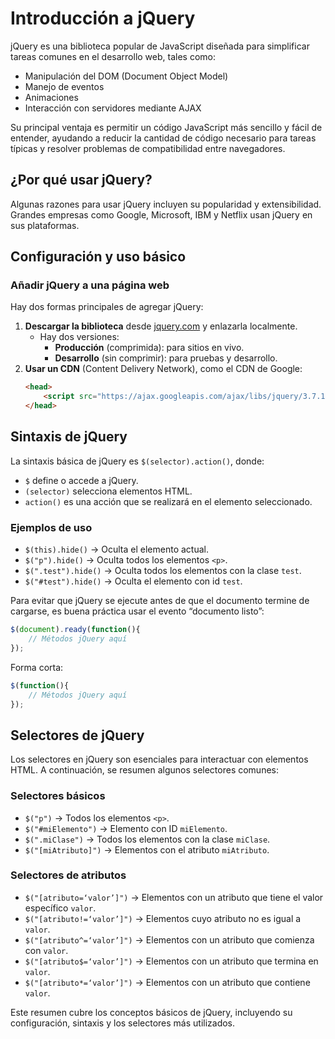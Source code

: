 
# Introducción a jQuery

jQuery es una biblioteca popular de JavaScript diseñada para simplificar tareas comunes en el desarrollo web, tales como:
- Manipulación del DOM (Document Object Model)
- Manejo de eventos
- Animaciones
- Interacción con servidores mediante AJAX

Su principal ventaja es permitir un código JavaScript más sencillo y fácil de entender, ayudando a reducir la cantidad de código necesario para tareas típicas y resolver problemas de compatibilidad entre navegadores.

## ¿Por qué usar jQuery?
Algunas razones para usar jQuery incluyen su popularidad y extensibilidad. Grandes empresas como Google, Microsoft, IBM y Netflix usan jQuery en sus plataformas.

## Configuración y uso básico

### Añadir jQuery a una página web
Hay dos formas principales de agregar jQuery:
1. **Descargar la biblioteca** desde [jquery.com](https://jquery.com) y enlazarla localmente.
   - Hay dos versiones:
     - **Producción** (comprimida): para sitios en vivo.
     - **Desarrollo** (sin comprimir): para pruebas y desarrollo.
2. **Usar un CDN** (Content Delivery Network), como el CDN de Google:
   ```html
   <head>
       <script src="https://ajax.googleapis.com/ajax/libs/jquery/3.7.1/jquery.min.js"></script>
   </head>
   ```

## Sintaxis de jQuery

La sintaxis básica de jQuery es `$(selector).action()`, donde:
- `$` define o accede a jQuery.
- `(selector)` selecciona elementos HTML.
- `action()` es una acción que se realizará en el elemento seleccionado.

### Ejemplos de uso
- `$(this).hide()` → Oculta el elemento actual.
- `$("p").hide()` → Oculta todos los elementos `<p>`.
- `$(".test").hide()` → Oculta todos los elementos con la clase `test`.
- `$("#test").hide()` → Oculta el elemento con id `test`.

Para evitar que jQuery se ejecute antes de que el documento termine de cargarse, es buena práctica usar el evento “documento listo”:
```javascript
$(document).ready(function(){
    // Métodos jQuery aquí
});
```
Forma corta:
```javascript
$(function(){
    // Métodos jQuery aquí
});
```

## Selectores de jQuery

Los selectores en jQuery son esenciales para interactuar con elementos HTML. A continuación, se resumen algunos selectores comunes:

### Selectores básicos
- `$("p")` → Todos los elementos `<p>`.
- `$("#miElemento")` → Elemento con ID `miElemento`.
- `$(".miClase")` → Todos los elementos con la clase `miClase`.
- `$("[miAtributo]")` → Elementos con el atributo `miAtributo`.

### Selectores de atributos
- `$("[atributo=‘valor’]")` → Elementos con un atributo que tiene el valor específico `valor`.
- `$("[atributo!=‘valor’]")` → Elementos cuyo atributo no es igual a `valor`.
- `$("[atributo^=‘valor’]")` → Elementos con un atributo que comienza con `valor`.
- `$("[atributo$=‘valor’]")` → Elementos con un atributo que termina en `valor`.
- `$("[atributo*=‘valor’]")` → Elementos con un atributo que contiene `valor`.

Este resumen cubre los conceptos básicos de jQuery, incluyendo su configuración, sintaxis y los selectores más utilizados.
